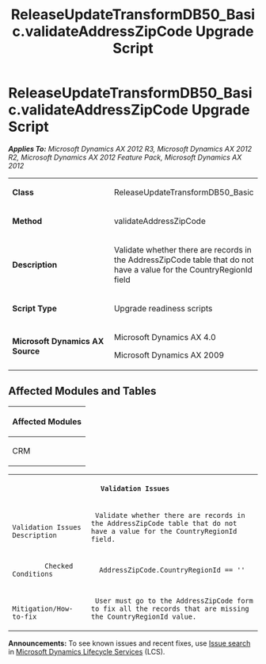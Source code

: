 ﻿---
title: ReleaseUpdateTransformDB50_Basic.validateAddressZipCode Upgrade Script
TOCTitle: ReleaseUpdateTransformDB50_Basic.validateAddressZipCode Upgrade Script
ms:assetid: e64e59e0-5272-c1ad-32a7-748e83b54bbc
ms:mtpsurl: https://msdn.microsoft.com/en-us/library/JJ719774(v=AX.60)
ms:contentKeyID: 49711848
ms.date: 05/18/2015
mtps_version: v=AX.60
---

# ReleaseUpdateTransformDB50\_Basic.validateAddressZipCode Upgrade Script 


_**Applies To:** Microsoft Dynamics AX 2012 R3, Microsoft Dynamics AX 2012 R2, Microsoft Dynamics AX 2012 Feature Pack, Microsoft Dynamics AX 2012_

<table>
<colgroup>
<col style="width: 50%" />
<col style="width: 50%" />
</colgroup>
<tbody>
<tr class="odd">
<td><p><strong>Class</strong></p></td>
<td><p>ReleaseUpdateTransformDB50_Basic</p></td>
</tr>
<tr class="even">
<td><p><strong>Method</strong></p></td>
<td><p>validateAddressZipCode</p></td>
</tr>
<tr class="odd">
<td><p><strong>Description</strong></p></td>
<td><p>Validate whether there are records in the AddressZipCode table that do not have a value for the CountryRegionId field</p></td>
</tr>
<tr class="even">
<td><p><strong>Script Type</strong></p></td>
<td><p>Upgrade readiness scripts</p></td>
</tr>
<tr class="odd">
<td><p><strong>Microsoft Dynamics AX Source</strong></p></td>
<td><p>Microsoft Dynamics AX 4.0</p>
<p>Microsoft Dynamics AX 2009</p></td>
</tr>
</tbody>
</table>


## Affected Modules and Tables

<table>
<colgroup>
<col style="width: 100%" />
</colgroup>
<thead>
<tr class="header">
<th><p>Affected Modules</p></th>
</tr>
</thead>
<tbody>
<tr class="odd">
<td><p>CRM</p></td>
</tr>
</tbody>
</table>


<table xmlns="http://www.w3.org/1999/xhtml">
              <tr><th colspan="2">
		
   <p>
   
	 Validation Issues
  </p>
  </th></tr>
              <tr><td>
		
   <p>
   
	 
            Validation Issues Description
          
  </p>
  </td><td>
		
   <p>
   
	 Validate whether there are records in the AddressZipCode table that do not have a value for the CountryRegionId field.
  </p>
  </td></tr>
              <tr><td>
		
   <p>
   
	 
            Checked Conditions
          
  </p>
  </td><td>
		
			 
		
   <p>
   
	  AddressZipCode.CountryRegionId == ''
  </p>
  </td></tr>
              <tr><td>
		
   <p>
   
	 
            Mitigation/How-to-fix
          
  </p>
  </td><td>
		
   <p>
   
	 User must go to the AddressZipCode form to fix all the records that are missing the CountryRegionId value.
  </p>
  </td></tr>
            </table>

  
**Announcements:** To see known issues and recent fixes, use [Issue search](http://go.microsoft.com/fwlink/?linkid=389258) in [Microsoft Dynamics Lifecycle Services](http://go.microsoft.com/fwlink/?linkid=306505) (LCS).

